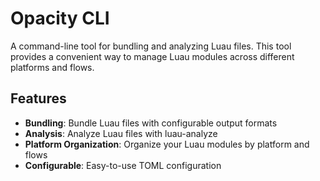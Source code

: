 # Opacity CLI

A command-line tool for bundling and analyzing Luau files. This tool provides a convenient way to manage Luau modules across different platforms and flows.

## Features

- **Bundling**: Bundle Luau files with configurable output formats
- **Analysis**: Analyze Luau files with luau-analyze
- **Platform Organization**: Organize your Luau modules by platform and flows
- **Configurable**: Easy-to-use TOML configuration
